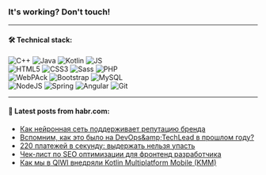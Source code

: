 ### It's working? Don't touch!

---

#### 🛠️ Technical stack:

![C++](https://img.shields.io/badge/C++-informational?logo=c%2B%2B&style=flat&logoColor=white&color=9C033A)
![Java](https://img.shields.io/badge/Java-informational?logo=java&style=flat&logoColor=white&color=007396)
![Kotlin](https://img.shields.io/badge/Kotlin-informational?logo=Kotlin&style=flat&logoColor=white&color=0095D5)
![JS](https://img.shields.io/badge/JS-informational?logo=javaScript&style=flat&logoColor=black&color=F7Df1E) <br>
![HTML5](https://img.shields.io/badge/HTML5-informational?logo=html5&style=flat&logoColor=white&color=E34F26)
![CSS3](https://img.shields.io/badge/CSS3-informational?logo=css3&style=flat&logoColor=white&color=157286)
![Sass](https://img.shields.io/badge/Saas-informational?logo=sass&style=flat&logoColor=white&color=hotpink)
![PHP](https://img.shields.io/badge/PHP-informational?logo=php&style=flat&logoColor=white&color=777BB4) <br>
![WebPAck](https://img.shields.io/badge/WebPack-informational?logo=webPack&style=flat&logoColor=white&color=FF6F00)
![Bootstrap](https://img.shields.io/badge/Bootstrap-informational?logo=Bootstrap&style=flat&logoColor=white&color=7952B3)
![MySQL](https://img.shields.io/badge/MySQL-informational?logo=MySQL&style=flat&logoColor=white&color=00f) <br>
![NodeJS](https://img.shields.io/badge/NodeJS-informational?logo=node.js&style=flat&logoColor=white&color=43853D)
![Spring](https://img.shields.io/badge/Spring-informational?logo=Spring&style=flat&logoColor=white&color=0A9EDC)
![Angular](https://img.shields.io/badge/Vue-informational?logo=vue.js&style=flat&logoColor=white&color=red)
![Git](https://img.shields.io/badge/Git-informational?logo=git&style=flat&logoColor=white&color=darkorange)

___

#### 💬 Latest posts from habr.com:

<!-- BLOG-POST-LIST:START -->
- [Как нейронная сеть поддерживает репутацию бренда](https://habr.com/ru/post/658395/?utm_source=habrahabr&utm_medium=rss&utm_campaign=658395)
- [Вспомним, как это было на DevOps&amp;amp;TechLead в прошлом году?](https://habr.com/ru/post/658363/?utm_source=habrahabr&utm_medium=rss&utm_campaign=658363)
- [220 платежей в секунду: выдержать нельзя упасть](https://habr.com/ru/post/658233/?utm_source=habrahabr&utm_medium=rss&utm_campaign=658233)
- [Чек-лист по SEO оптимизации для фронтенд разработчика](https://habr.com/ru/post/658351/?utm_source=habrahabr&utm_medium=rss&utm_campaign=658351)
- [Как мы в QIWI внедряли Kotlin Multiplatform Mobile &lpar;KMM&rpar;](https://habr.com/ru/post/658275/?utm_source=habrahabr&utm_medium=rss&utm_campaign=658275)
<!-- BLOG-POST-LIST:END -->

